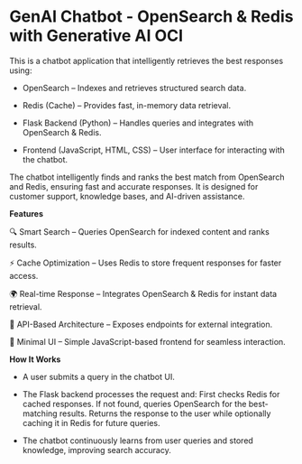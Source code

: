 # GenAI Chatbot - OpenSearch & Redis with Generative AI OCI 

This is a chatbot application that intelligently retrieves the best responses using:

- OpenSearch – Indexes and retrieves structured search data.

- Redis (Cache) – Provides fast, in-memory data retrieval.

- Flask Backend (Python) – Handles queries and integrates with OpenSearch & Redis.

- Frontend (JavaScript, HTML, CSS) – User interface for interacting with the chatbot.

The chatbot intelligently finds and ranks the best match from OpenSearch and Redis, ensuring fast and accurate responses. It is designed for customer support, knowledge bases, and AI-driven assistance.

**Features** 

🔍 Smart Search – Queries OpenSearch for indexed content and ranks results.

⚡ Cache Optimization – Uses Redis to store frequent responses for faster access.

🌍 Real-time Response – Integrates OpenSearch & Redis for instant data retrieval.

🔄 API-Based Architecture – Exposes endpoints for external integration.

🎨 Minimal UI – Simple JavaScript-based frontend for seamless interaction.

**How It Works**

- A user submits a query in the chatbot UI.

- The Flask backend processes the request and:
First checks Redis for cached responses.
If not found, queries OpenSearch for the best-matching results.
Returns the response to the user while optionally caching it in Redis for future queries.

- The chatbot continuously learns from user queries and stored knowledge, improving search accuracy.


